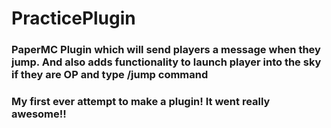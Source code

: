 # PracticePlugin
### PaperMC Plugin which will send players a message when they jump. And also adds functionality to launch player into the sky if they are OP and type /jump command

### My first ever attempt to make a plugin! It went really awesome!!
